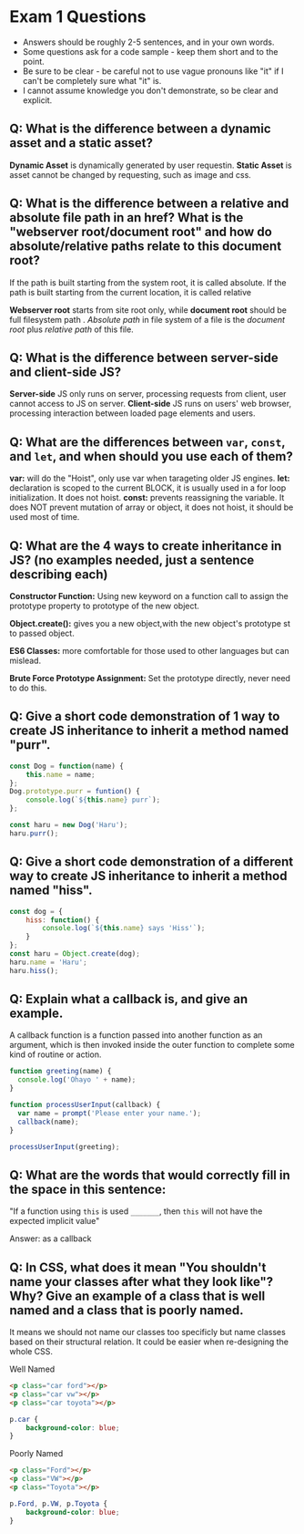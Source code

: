# Exam 1 Questions

* Answers should be roughly 2-5 sentences, and in your own words.  
* Some questions ask for a code sample - keep them short and to the point.
* Be sure to be clear - be careful not to use vague pronouns like "it" if I can't be completely sure what "it" is.
* I cannot assume knowledge you don't demonstrate, so be clear and explicit.

## Q: What is the difference between a dynamic asset and a static asset?
**Dynamic Asset** is dynamically generated by user requestin.
**Static Asset** is asset cannot be changed by requesting, such as image and css.

## Q: What is the difference between a relative and absolute file path in an href?  What is the "webserver root/document root" and how do absolute/relative paths relate to this document root?

If the path is built starting from the system root, it is called absolute.
If the path is built starting from the current location, it is called relative

**Webserver root** starts from site root only, while **document root** should be full filesystem path .
*Absolute path* in file system of a file is the *document root* plus *relative path* of this file.


## Q: What is the difference between server-side and client-side JS?

**Server-side** JS only runs on server, processing requests from client, user cannot access to JS on server.
**Client-side** JS runs on users' web browser, processing interaction between loaded page elements and users.
## Q: What are the differences between `var`, `const`, and `let`, and when should you use each of them?

**var:** will do the "Hoist", only use var when tarageting older JS engines.
**let:** declaration is scoped to the current BLOCK, it is usually used in a for loop initialization. It does not hoist.
**const:** prevents reassigning the variable. It does NOT prevent mutation of array or object, it does not hoist, it should be used most of time.


## Q: What are the 4 ways to create inheritance in JS? (no examples needed, just a sentence describing each)

**Constructor Function:**
Using new keyword on a function call to assign the prototype property to prototype of the new object.

**Object.create():**
gives you a new object,with the new object's prototype st to passed object.

**ES6 Classes:**
more comfortable for those used to other languages but can mislead.

**Brute Force Prototype Assignment:**
Set the prototype directly, never need to do this.


## Q: Give a short code demonstration of 1 way to create JS inheritance to __inherit__ a method named "purr".
```javascript
const Dog = function(name) {
    this.name = name;
};
Dog.prototype.purr = funtion() {
    console.log(`${this.name} purr`);
};

const haru = new Dog('Haru');
haru.purr();
```

## Q: Give a short code demonstration of a different way to create JS inheritance to __inherit__ a method named "hiss".
```javascript
const dog = {
    hiss: function() {
        console.log(`${this.name} says 'Hiss'`);
    }
};
const haru = Object.create(dog);
haru.name = 'Haru';
haru.hiss();
```

## Q: Explain what a callback is, and give an example.
A callback function is a function passed into another function as an argument, which is then invoked inside the outer function to complete some kind of routine or action. 


```javascript
function greeting(name) {
  console.log('Ohayo ' + name);
}

function processUserInput(callback) {
  var name = prompt('Please enter your name.');
  callback(name);
}

processUserInput(greeting);
```

## Q: What are the words that would correctly fill in the space in this sentence:

"If a function using `this` is used `_______`, then `this` will not have the expected implicit value"

Answer: as a callback

## Q: In CSS, what does it mean "You shouldn't name your classes after what they look like"?   Why?  Give an example of a class that is well named and a class that is poorly named.

It means we should not name our classes too specificly but name classes based on their structural relation. It could be easier when re-designing the whole CSS.

Well Named
```html
<p class="car ford"></p>
<p class="car vw"></p>
<p class="car toyota"></p>
```

```css
p.car {
    background-color: blue;
}

```
Poorly Named
```html
<p class="Ford"></p>
<p class="VW"></p>
<p class="Toyota"></p>
```

```css
p.Ford, p.VW, p.Toyota {
    background-color: blue;
}
```